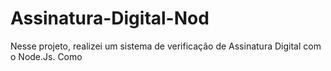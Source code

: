 # Assinatura-Digital-Nod
Nesse projeto, realizei um sistema de verificação de Assinatura Digital com o Node.Js. Como 
